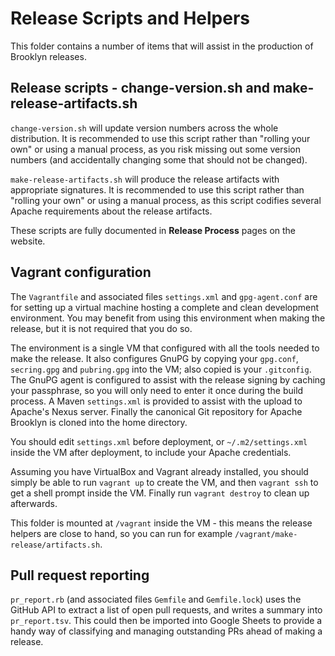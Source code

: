 Release Scripts and Helpers
===========================

This folder contains a number of items that will assist in the production of Brooklyn releases.


Release scripts - change-version.sh and make-release-artifacts.sh
-----------------------------------------------------------------

`change-version.sh` will update version numbers across the whole distribution.  It is recommended to use this script
rather than "rolling your own" or using a manual process, as you risk missing out some version numbers (and
accidentally changing some that should not be changed).

`make-release-artifacts.sh` will produce the release artifacts with appropriate signatures. It is recommended to use
this script rather than "rolling your own" or using a manual process, as this script codifies several Apache
requirements about the release artifacts.

These scripts are fully documented in **Release Process** pages on the website.


Vagrant configuration
---------------------

The `Vagrantfile` and associated files `settings.xml` and `gpg-agent.conf` are for setting up a virtual machine hosting
a complete and clean development environment. You may benefit from using this environment when making the release, but
it is not required that you do so.

The environment is a single VM that configured with all the tools needed to make the release. It also configures GnuPG
by copying your `gpg.conf`, `secring.gpg` and `pubring.gpg` into the VM; also copied is your `.gitconfig`. The
GnuPG agent is configured to assist with the release signing by caching your passphrase, so you will only need to enter
it once during the build process. A Maven `settings.xml` is provided to assist with the upload to Apache's Nexus server.
Finally the canonical Git repository for Apache Brooklyn is cloned into the home directory.

You should edit `settings.xml` before deployment, or `~/.m2/settings.xml` inside the VM after deployment, to include
your Apache credentials.

Assuming you have VirtualBox and Vagrant already installed, you should simply be able to run `vagrant up` to create the
VM, and then `vagrant ssh` to get a shell prompt inside the VM. Finally run `vagrant destroy` to clean up afterwards.

This folder is mounted at `/vagrant` inside the VM - this means the release helpers are close to hand, so you can
run for example `/vagrant/make-release/artifacts.sh`.


Pull request reporting
----------------------

`pr_report.rb` (and associated files `Gemfile` and `Gemfile.lock`) uses the GitHub API to extract a list of open pull
requests, and writes a summary into `pr_report.tsv`. This could then be imported into Google Sheets to provide a handy
way of classifying and managing outstanding PRs ahead of making a release.
